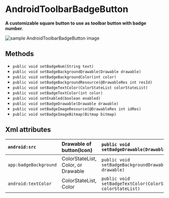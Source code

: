 
# AndroidToolbarBadgeButton
**A customizable square button to use as toolbar button with badge number.**



![sample AndroidToolbarBadgeButton image](https://github.com/Mojtaba-Shafaei/AndroidBadgeButton/blob/master/sampleImges/Screenshot_1.png)

## Methods

- `public void setBadgeNum(String text)`
- `public void setBadgeBackgroundDrawable(Drawable drawable)`
- `public void setBadgeBackgroundColor(int color)`
- `public void setBadgeBackgroundResource(@DrawableRes int resId)`
- `public void setBadgeTextColor(ColorStateList colorStateList)`
- `public void setBadgeTextColor(int color)`
- `public void setEnabled(boolean enabled)`
- `public void setBadgeDrawable(Drawable drawable)`
- `public void setBadgeImageResource(@DrawableRes int idRes)`
- `public void setBadgeImageBitmap(Bitmap bitmap)`


## Xml attributes 

|`android:src`   | Drawable of button(Icon)   |`public void setBadgeDrawable(Drawable drawable)` |
| :------------ | :------------ | :------------ |
|`app:badgeBackground`   |  ColorStateList, Color, or Drawable  | `public void setBadgeBackgroundDrawable(Drawable drawable)`|
| `android:textColor`   |   ColorStateList, Color |`public void setBadgeTextColor(ColorStateList colorStateList)` |
